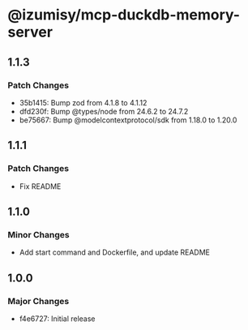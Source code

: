 # @izumisy/mcp-duckdb-memory-server

## 1.1.3

### Patch Changes

- 35b1415: Bump zod from 4.1.8 to 4.1.12
- dfd230f: Bump @types/node from 24.6.2 to 24.7.2
- be75667: Bump @modelcontextprotocol/sdk from 1.18.0 to 1.20.0

## 1.1.1

### Patch Changes

- Fix README

## 1.1.0

### Minor Changes

- Add start command and Dockerfile, and update README

## 1.0.0

### Major Changes

- f4e6727: Initial release

